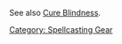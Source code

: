 See also [Cure Blindness](Cure_Blindness.md "wikilink").

[Category: Spellcasting Gear](Category:_Spellcasting_Gear "wikilink")
